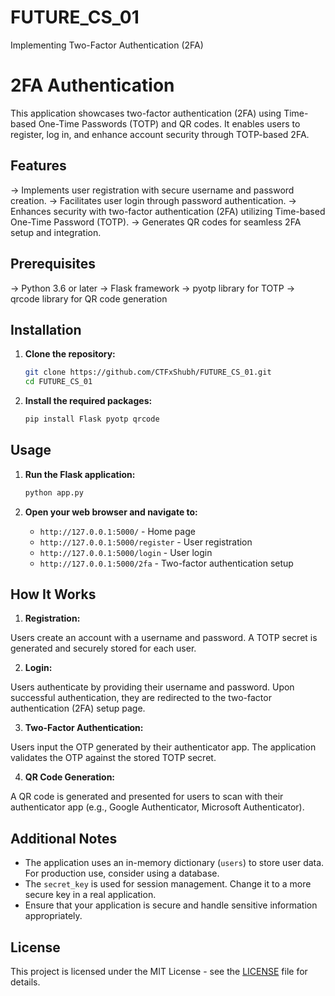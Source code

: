 # FUTURE_CS_01
Implementing Two-Factor Authentication (2FA)

# 2FA Authentication

This application showcases two-factor authentication (2FA) using Time-based One-Time Passwords (TOTP) and QR codes. It enables users to register, log in, and enhance account security through TOTP-based 2FA.

## Features

-> Implements user registration with secure username and password creation.
-> Facilitates user login through password authentication.
-> Enhances security with two-factor authentication (2FA) utilizing Time-based One-Time Password (TOTP).
-> Generates QR codes for seamless 2FA setup and integration.

## Prerequisites

-> Python 3.6 or later
-> Flask framework
-> pyotp library for TOTP
-> qrcode library for QR code generation

## Installation

1. **Clone the repository:**
 
   ```bash
   git clone https://github.com/CTFxShubh/FUTURE_CS_01.git
   cd FUTURE_CS_01
   ```

2. **Install the required packages:**

   ```bash
   pip install Flask pyotp qrcode
   ```

## Usage

1. **Run the Flask application:**

   ```bash
   python app.py
   ```

2. **Open your web browser and navigate to:**

   - `http://127.0.0.1:5000/` - Home page
   - `http://127.0.0.1:5000/register` - User registration
   - `http://127.0.0.1:5000/login` - User login
   - `http://127.0.0.1:5000/2fa` - Two-factor authentication setup

## How It Works

1. **Registration:**

Users create an account with a username and password.
A TOTP secret is generated and securely stored for each user.

2. **Login:**

Users authenticate by providing their username and password.
Upon successful authentication, they are redirected to the two-factor authentication (2FA) setup page.

3. **Two-Factor Authentication:**

Users input the OTP generated by their authenticator app.
The application validates the OTP against the stored TOTP secret.

4. **QR Code Generation:**

A QR code is generated and presented for users to scan with their authenticator app (e.g., Google Authenticator, Microsoft Authenticator).

## Additional Notes

- The application uses an in-memory dictionary (`users`) to store user data. For production use, consider using a database.
- The `secret_key` is used for session management. Change it to a more secure key in a real application.
- Ensure that your application is secure and handle sensitive information appropriately.

## License

This project is licensed under the MIT License - see the [LICENSE](LICENSE) file for details.

